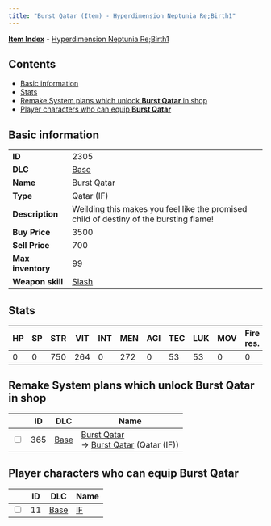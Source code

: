 ```yaml
---
title: "Burst Qatar (Item) - Hyperdimension Neptunia Re;Birth1"
---
```


[**Item Index**](/neptunia/rb1/item/index.html) - [Hyperdimension Neptunia Re;Birth1](/neptunia/rb1)

## Contents

- [Basic information](#basic-information)
- [Stats](#stats)
- [Remake System plans which unlock **Burst Qatar** in shop](#remake-system-plans-which-unlock-burst-qatar-in-shop)
- [Player characters who can equip **Burst Qatar**](#player-characters-who-can-equip-burst-qatar)

## Basic information

|   |   |
| -- | -- |
| **ID** | 2305 |
| **DLC** | [Base](/neptunia/rb1/dlc/1-base.html) |
| **Name** | Burst Qatar |
| **Type** | Qatar (IF) |
| **Description** | Weilding this makes you feel like the promised child of destiny of the bursting flame! |
| **Buy Price** | 3500 |
| **Sell Price** | 700 |
| **Max inventory** | 99 |
| **Weapon skill** | [Slash](/neptunia/rb1/skill/1-2102-slash.html) |

## Stats

| HP | SP | STR | VIT | INT | MEN | AGI | TEC | LUK | MOV | Fire res. | Ice res. | Wind res. | Lightning res. |
| -- | -- | --- | --- | --- | --- | --- | --- | --- | --- | --------- | -------- | --------- | -------------- |
| 0 | 0 | 750 | 264 | 0 | 272 | 0 | 53 | 53 | 0 | 0 | 0 | 0 | 0 |

## Remake System plans which unlock **Burst Qatar** in shop

|    | ID | DLC | Name |
| -- | -- | --- | ---- |
| <input type="checkbox" id="rb1-remake-1-365" class="trackbox" /> | 365 | [Base](/neptunia/rb1/dlc/1-base.html) | [Burst Qatar](/neptunia/rb1/remake/1-365-burst-qatar.html)<br />→ [Burst Qatar](/neptunia/rb1/item/1-2305-burst-qatar.html) (Qatar (IF)) |

## Player characters who can equip **Burst Qatar**

|    | ID | DLC | Name |
| -- | -- | --- | ---- |
| <input type="checkbox" id="rb1-player-1-11" class="trackbox" /> | 11 | [Base](/neptunia/rb1/dlc/1-base.html) | [IF](/neptunia/rb1/player/1-11-if.html) |